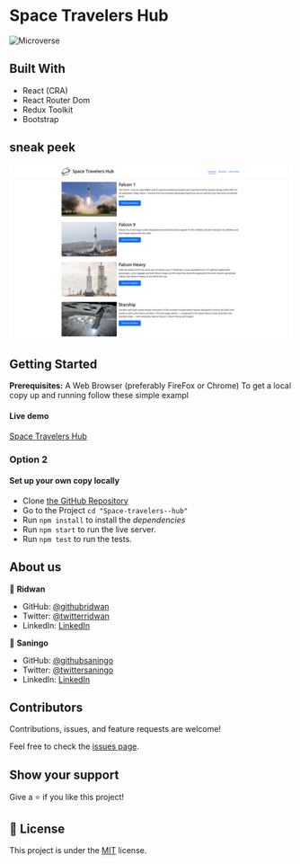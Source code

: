 # Space Travelers Hub

![Microverse](https://img.shields.io/badge/Microverse-blueviolet)

## Built With

- React (CRA)
- React Router Dom
- Redux Toolkit
- Bootstrap

## sneak peek

![Application screenshot](./src/Rocket-screenshot.png)

## Getting Started

**Prerequisites:** A Web Browser (preferably FireFox or Chrome)
To get a local copy up and running follow these simple exampl

#### Live demo

[Space Travelers Hub](https://rid-bookstore-cms.netlify.app/)

### **Option 2**

#### Set up your own copy locally

- Clone [the GitHub Repository](https://github.com/ridwanediallo/Space-travelers--hub.git)
- Go to the Project `cd "Space-travelers--hub"`
- Run `npm install` to install the _dependencies_
- Run `npm start` to run the live server.
- Run `npm test` to run the tests.


## About us

👤 **Ridwan**

- GitHub: [@githubridwan](https://github.com/ridwanediallo)
- Twitter: [@twitterridwan](https://twitter.com/RidwaneD)
- LinkedIn: [LinkedIn](https://www.linkedin.com/in/ridwan-diallo-9a1634193)

👤 **Saningo**

- GitHub: [@githubsaningo](https://github.com/sainingo)
- Twitter: [@twittersaningo](https://twitter.com/saningoInn)
- LinkedIn: [LinkedIn](https://www.linkedin.com/in/saningo/)

## Contributors

Contributions, issues, and feature requests are welcome!

Feel free to check the [issues page](../../issues/).

## Show your support

Give a ⭐️ if you like this project!

## 📝 License

This project is under the [MIT](LICENSE) license.
